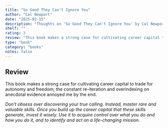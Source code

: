 ```yaml
---
title: "So Good They Can't Ignore You"
author: "Cal Newport"
date: "2025-02-15"
description: "Thoughts on 'So Good They Can't Ignore You' by Cal Newport."
shelf: ""
rating: 3
review: "This book makes a strong case for cultivating career capital to trade for autonomy and freedom; the constant re-iteration and overindexing on anecdotal evidence annoyed me by the end.<br/><br/><i>Don't obsess over discovering your true calling. Instead, master rare and valuable skills. Once you build up the career capital that these skills generate, invest it wisely. Use it to acquire control over what you do and how you do it, and to identify and act on a life-changing mission.</i>"
type: "book"
category: "books"
notes: false
---
```


## Review

This book makes a strong case for cultivating career capital to trade for autonomy and freedom; the constant re-iteration and overindexing on anecdotal evidence annoyed me by the end.

_Don't obsess over discovering your true calling. Instead, master rare and valuable skills. Once you build up the career capital that these skills generate, invest it wisely. Use it to acquire control over what you do and how you do it, and to identify and act on a life-changing mission._
